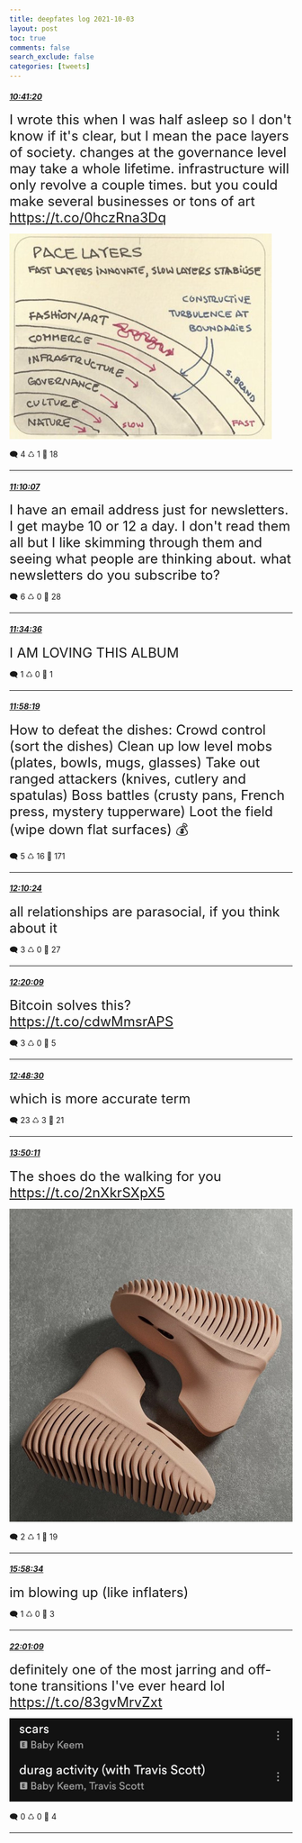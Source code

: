 ```yaml
---
title: deepfates log 2021-10-03
layout: post
toc: true
comments: false
search_exclude: false
categories: [tweets]
---
```



#### <a href = "https://twitter.com/deepfates/status/1444704131218907146">*10:41:20*</a>

<font size="5">I wrote this when I was half asleep so I don't know if it's clear, but I mean the pace layers of society.  changes at the governance level may take a whole lifetime. infrastructure will only revolve a couple times. but you could make several businesses or tons of art  https://t.co/0hczRna3Dq</font>

![image from twitter](/images/from_twitter/FAyewCQXEAEgzN5.jpg)


🗨️ 4 ♺ 1 🤍  18   

---
    
#### <a href = "https://twitter.com/deepfates/status/1444711371690569728">*11:10:07*</a>

<font size="5">I have an email address just for newsletters. I get maybe 10 or 12 a day. I don't read them all but I like skimming through them and seeing what people are thinking about.  what newsletters do you subscribe to?</font>



🗨️ 6 ♺ 0 🤍  28   

---
    
#### <a href = "https://twitter.com/deepfates/status/1444717535090282496">*11:34:36*</a>

<font size="5">I AM LOVING THIS ALBUM</font>



🗨️ 1 ♺ 0 🤍  1   

---
    
#### <a href = "https://twitter.com/deepfates/status/1444723501647085568">*11:58:19*</a>

<font size="5">How to defeat the dishes:  Crowd control (sort the dishes)  Clean up low level mobs (plates, bowls, mugs, glasses)  Take out ranged attackers (knives, cutlery and spatulas)  Boss battles (crusty pans, French press, mystery tupperware)  Loot the field (wipe down flat surfaces)  💰</font>



🗨️ 5 ♺ 16 🤍  171   

---
    
#### <a href = "https://twitter.com/deepfates/status/1444726542467141635">*12:10:24*</a>

<font size="5">all relationships are parasocial, if you think about it</font>



🗨️ 3 ♺ 0 🤍  27   

---
    
#### <a href = "https://twitter.com/deepfates/status/1444728999746232320">*12:20:09*</a>

<font size="5">Bitcoin solves this?   https://t.co/cdwMmsrAPS</font>



🗨️ 3 ♺ 0 🤍  5   

---
    
#### <a href = "https://twitter.com/deepfates/status/1444736132478947330">*12:48:30*</a>

<font size="5">which is more accurate term</font>



🗨️ 23 ♺ 3 🤍  21   

---
    
#### <a href = "https://twitter.com/deepfates/status/1444751656537575427">*13:50:11*</a>

<font size="5">The shoes do the walking for you  https://t.co/2nXkrSXpX5</font>

![image from twitter](/images/from_twitter/FAzJ-W4WEAIB1rK.jpg)


🗨️ 2 ♺ 1 🤍  19   

---
    
#### <a href = "https://twitter.com/deepfates/status/1444783965752025088">*15:58:34*</a>

<font size="5">im blowing up (like inflaters)</font>



🗨️ 1 ♺ 0 🤍  3   

---
    
#### <a href = "https://twitter.com/deepfates/status/1444875212982571008">*22:01:09*</a>

<font size="5">definitely one of the most jarring and off-tone transitions I've ever heard lol  https://t.co/83gvMrvZxt</font>

![image from twitter](/images/from_twitter/FA06WYXXIAg7D25.jpg)


🗨️ 0 ♺ 0 🤍  4   

---
    
            

